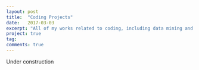 ```yaml
---
layout: post
title:  "Coding Projects"
date:   2017-03-03
excerpt: "All of my works related to coding, including data mining and visualization."
project: true
tag:
comments: true
---
```


Under construction
